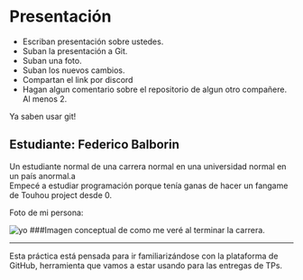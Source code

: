 # Presentación

- Escriban presentación sobre ustedes.
- Suban la presentación a Git.
- Suban una foto.
- Suban los nuevos cambios.
- Compartan el link por discord
- Hagan algun comentario sobre el repositorio de algun otro compañere. Al menos 2.

Ya saben usar git!


## Estudiante: Federico Balborin

Un estudiante normal de una carrera normal en una universidad normal en un país anormal.a
<br>Empecé a estudiar programación porque tenía ganas de hacer un fangame de Touhou project desde 0.
<br>

Foto de mi persona:

![yo](https://static.tvtropes.org/pmwiki/pub/images/Steven_Seagal_00231_8426.jpg)
###Imagen conceptual de como me veré al terminar la carrera.

------

Esta práctica está pensada para ir familiarizándose con la plataforma de GitHub, herramienta que vamos a estar usando para las entregas de TPs.

